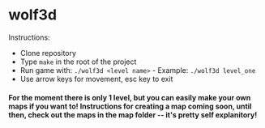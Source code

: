 # wolf3d

Instructions:
* Clone repository
* Type `make` in the root of the project
* Run game with: `./wolf3d <level name>` - Example: `./wolf3d level_one`
* Use arrow keys for movement, esc key to exit

#### For the moment there is only 1 level, but you can easily make your own maps if you want to! Instructions for creating a map coming soon, until then, check out the maps in the map folder -- it's pretty self explanitory! 
